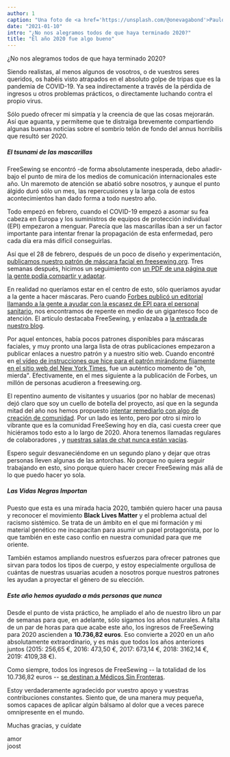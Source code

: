 ```yaml
---
author: 1
caption: "Una foto de <a href='https://unsplash.com/@onevagabond'>Paulo Silva</a> muestra una Times Square vacía en Nueva York durante la pandemia de COVID"
date: "2021-01-10"
intro: "¿No nos alegramos todos de que haya terminado 2020?"
title: "El año 2020 fue algo bueno"
---
```





¿No nos alegramos todos de que haya terminado 2020?

Siendo realistas, al menos algunos de vosotros, o de vuestros seres queridos, os habéis visto atrapados en el absoluto golpe de tripas que es la pandemia de COVID-19. Ya sea indirectamente a través de la pérdida de ingresos u otros problemas prácticos, o directamente luchando contra el propio virus.

Sólo puedo ofrecer mi simpatía y la creencia de que las cosas mejorarán. Así que aguanta, y permíteme que te distraiga brevemente compartiendo algunas buenas noticias sobre el sombrío telón de fondo del annus horribilis que resultó ser 2020.

##### El tsunami de las mascarillas

FreeSewing se encontró -de forma absolutamente inesperada, debo añadir- bajo el punto de mira de los medios de comunicación internacionales este año. Un maremoto de atención se abatió sobre nosotros, y aunque el punto álgido duró sólo un mes, las repercusiones y la larga cola de estos acontecimientos han dado forma a todo nuestro año.

Todo empezó en febrero, cuando el COVID-19 empezó a asomar su fea cabeza en Europa y los suministros de equipos de protección individual (EPI) empezaron a menguar. Parecía que las mascarillas iban a ser un factor importante para intentar frenar la propagación de esta enfermedad, pero cada día era más difícil conseguirlas.

Así que el 28 de febrero, después de un poco de diseño y experimentación, [publicamos nuestro patrón de máscara facial en freesewing.org](/blog/florence-face-mask/). Tres semanas después, hicimos un seguimiento con [un PDF de una página que la gente podía compartir y adaptar](/blog/facemask-frenzy/).

En realidad no queríamos estar en el centro de esto, sólo queríamos ayudar a la gente a hacer máscaras. Pero cuando [Forbes publicó un editorial llamando a la gente a ayudar con la escasez de EPI para el personal sanitario](https://www.forbes.com/sites/tjmccue/2020/03/20/calling-all-people-who-sew-and-make-you-can-help-solve-2020-n95-type-mask-shortage/), nos encontramos de repente en medio de un gigantesco foco de atención. El artículo destacaba FreeSewing, y enlazaba a [la entrada de nuestro blog](/blog/facemask-frenzy).

Por aquel entonces, había pocos patrones disponibles para máscaras faciales, y muy pronto una larga lista de otras publicaciones empezaron a publicar enlaces a nuestro patrón y a nuestro sitio web. Cuando encontré en [el vídeo de instrucciones que hice para el patrón mirándome fijamente en el sitio web del New York Times](https://www.nytimes.com/2020/03/31/opinion/coronavirus-n95-mask.html), fue un auténtico momento de "oh, mierda". Efectivamente, en el mes siguiente a la publicación de Forbes, un millón de personas acudieron a freesewing.org.

El repentino aumento de visitantes y usuarios (por no hablar de mecenas) dejó claro que soy un cuello de botella del proyecto, así que en la segunda mitad del año nos hemos propuesto [intentar remediarlo con algo de creación de comunidad](/blog/a-call-for-help/). Por un lado es lento, pero por otro si miro lo vibrante que es la comunidad FreeSewing hoy en día, casi cuesta creer que hiciéramos todo esto a lo largo de 2020. Ahora tenemos llamadas regulares de colaboradores [](/community/calls/), y [nuestras salas de chat nunca están vacías](https://discord.freesewing.org/).

Espero seguir desvaneciéndome en un segundo plano y dejar que otras personas lleven algunas de las antorchas. No porque no quiera seguir trabajando en esto, sino porque quiero hacer crecer FreeSewing más allá de lo que puedo hacer yo sola.

##### Las Vidas Negras Importan
Puesto que esta es una mirada hacia 2020, también quiero hacer una pausa y reconocer el movimiento **Black Lives Matter** y el problema actual del racismo sistémico. Se trata de un ámbito en el que mi formación y mi material genético me incapacitan para asumir un papel protagonista, por lo que también en este caso confío en nuestra comunidad para que me oriente.

También estamos ampliando nuestros esfuerzos para ofrecer patrones que sirvan para todos los tipos de cuerpo, y estoy especialmente orgullosa de cuántas de nuestras usuarias acuden a nosotros porque nuestros patrones les ayudan a proyectar el género de su elección.

##### Este año hemos ayudado a más personas que nunca
Desde el punto de vista práctico, he ampliado el año de nuestro libro un par de semanas para que, en adelante, sólo sigamos los años naturales. A falta de un par de horas para que acabe este año, los ingresos de FreeSewing para 2020 ascienden a **10.736,82 euros**. Eso convierte a 2020 en un año absolutamente extraordinario, y es más que todos los años anteriores juntos (2015: 256,65 €, 2016: 473,50 €, 2017: 673,14 €, 2018: 3162,14 €, 2019: 4109,38 €).

Como siempre, todos los ingresos de FreeSewing -- la totalidad de los 10.736,82 euros -- [se destinan a Médicos Sin Fronteras](/docs/about/pledge/).

Estoy verdaderamente agradecido por vuestro apoyo y vuestras contribuciones constantes. Siento que, de una manera muy pequeña, somos capaces de aplicar algún bálsamo al dolor que a veces parece omnipresente en el mundo.

Muchas gracias, y cuídate

amor  
joost


